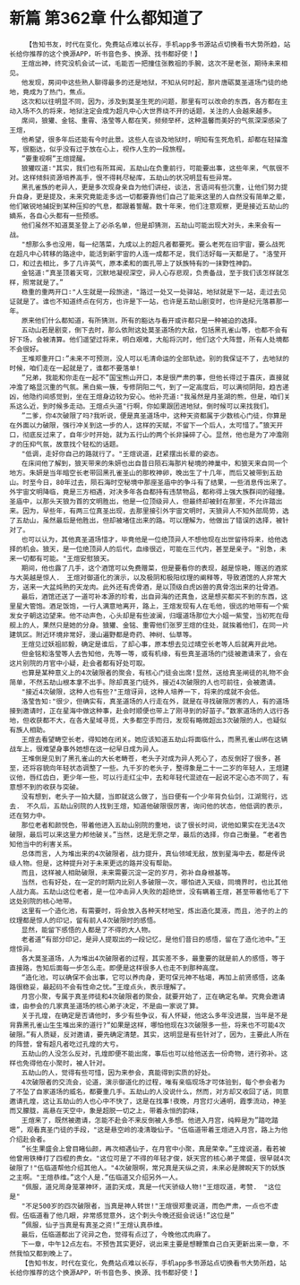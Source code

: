 # 新篇 第362章 什么都知道了
        【告知书友，时代在变化，免费站点难以长存，手机app多书源站点切换看书大势所趋，站长给你推荐的这个换源APP，听书音色多、换源、找书都好使！】
       王煊出神，终究没机会试一试，毛能否一把撞住张教祖的手腕，这次不是老张，期待未来相见。
       他发现，房间中这些熟人聊得最多的还是地狱，不知从何时起，那片唐砺莫圣道场门徒的绝地，竟成为了热门，焦点。
       这次和以往明显不同，因为，涉及到莫圣生死的问题，那里有可以改命的东西，各方都在主动入场不久的将来，地狱注定会成为超凡中心大世界绕不开的话题，关注的人会越来越多。
       席间，狼獾、金铭、重霄、洛莹等人都在笑，频频举杯，这种温馨而美好的气氛深深感染了王煊，
       他希望，很多年后还能有今时此景。这些人在谈及地狱时，明知有生死危机，却都在轻描澹写，很豁达，似乎没有过于放在心上，视作人生的一段旅程。
       ”要重视啊”王煊提醒。
       狼獾叹道∶"其实，我们也有所耳闻，五劫山在负重前行，可能要出事，这些年来，气氛很不对。这样倾斜资源培养高手，恨不得耗尽秘库，五劫山的状况明显有些异常。
       黑孔雀族的老异人，更是多次现身亲自为他们讲经，谈法，言语间有些沉重，让他们努力提升自身，更是提及，未来究竟能走多远一切都要靠他们自己了能来这里的人自然没有简单之辈，他们敏锐地捕捉到某种压抑的气息，都跟着誓醒。数十年来，他们注意观察，更是接近五劫山的嫡系，各自心头都有一些预感。
       他们虽然不知道莫圣登上了必杀名单，但是却猜测，五劫山可能出现大对头，未来会有一战。
       "想那么多也没用，每一纪落菜，九成以上的超凡者都要死。要么老死在旧宇宙，要么战死在超凡中心转移的路途中，能活到新宇宙的人连一成都不足，我们活好每一天都是了。"洛莹开口，和过去相比，多了几许英气，原本柔和的面孔带上了妖族特有的一抹野性神韵。
       金铭道∶“真圣顶着天穹，沉默地凝视深空，异人心存悲观，负责备战，至于我们该怎样就怎样，照常就是了。”
       稳重的重两开口∶"人生就是一段旅途，"路过一处又一处驿站，地狱就是下一站，走过去见证就是了。谁也不知道终点在何方，也许是下一站，也许是五劫山剧变时，也许是纪元落慕那一年。
       原来他们什么都知道，有所猜测，所有的豁达与看开或许都只是一种被迫的选择。
       五动山若是剧变，倒下去时，那么依附这处莫圣道场的大敌，包括黑孔雀山等，也都不会有好下场，会被清算。他们遥望过将来，明白艰难，大船将沉时，他们这个大阵营，所有人处境都不会很好。
       王堆郑重开口∶”未来不可预测，没人可以毛清命运的全部轨迹。别的我保证不了，去地狱的时候，咱们走在一起就是了，谁都不要落单!
       ”兄弟，我能和你走在一起不”国宝熊山开口，本是很严肃的事，但他长得过于喜庆，直接就冲澹了略显沉重的气氛。黑白紫一簇，专修阴阳二气，到了一定高度后，可以满彻阴阳，趋吉递凶，他隐约间感觉到，坐在王煊身边较为安心。他补充道∶"我虽然是月圣湖的熊，但是，咱们关系这么近，到时候多走动。王煊点头道"行啊，你如果跟团进地狱，倒时候可以来找我们。
       ”二爹，你4次破限了吗?我听说，便是真圣道场中，这种天资都属于少数核心门徒，你算是在外面以力破限，强行冲关到这一步的人，这样的天赋，不留下一个后人，太可惜了。”狼天开口，彻底反过来了，自年少时开始，就为五行山的两个长非操碎了心。显然，他也是为了冲澹刚才的压抑气氛，故意找个轻松的话题。
       "低调，走好你自己的路就行了。"王煊说道，赶紧摆出长辈的姿态。
       在床间他了解到，狼天带来的朱妍也出自昔日陨石海那片秘境的神巢中，和狼天来自同一个地方。朱妍是当年暗空长老带回黑孔雀圣山的那枚神卵，晚出生了十几年，而后又被带到五劫山。时至今日，80年过去，陨石海时空秘境中那座圣庙中的争斗有了结果，一些消息传出来了。外宇宙文明降临，竟是三方相遇，对决多年各自都持有违禁物品，都称得上强大族群间的碰撞。圣庙中，以那头天狼为首的文明胜出，他是一位顶级异人，但最终却被封在那里，不允许踏出来。因为，早些年，有两三位真圣出现，去那里接引外宇宙文明时，天狼异人不知外部局势，选了五劫山，虽然最后是他胜出，但却被堵住出来的路。可以理解为，他做出了错误的选择，被针对了。
       也可以认为，其他真圣道场惜才，毕竟他是一位绝顶异人不想他现在出世留待将来，给他选择的机会。狼天，是一位绝顶异人的后代，血缘很近，可能在三代内，甚至是亲子。"别急，未来一切都有可能。"王煊安慰狼天。
       期间，他也露了几手，这个酒馆可以免费赠菜，但是要看你的表现，越是惊艳，赠送的酒浆与大英越是惊人.　王煊对御道化的演示，以及极阴和极阳纹理的阐释等，导致酒馆的人非常大方，送来一大盆炖熟的天龙肉。此外还有虎骨酒，是以顶级白虎凶兽的真骨泡出来的壮骨酒。
       最后，酒馆还送了一道可补本源的珍肴，出自异海的还真鱼，这是想买都买不到的东西，这里星大管饱。酒足饭饱，一行人满意地离开，路上，王煊发现有人在毛他，很远的地带有一个紫发女子朝这边望来。他不动声色，心头却是有些波澜，归堰道场那位大小姐一紫莹，当初死在母舰上的人，果然只是她的分身。狼獾、金铭、重霄他们张罗王煊的住处，就挨着他们，在同一片建筑区。附近环境非常好，漫山遍野都是奇药、神树、仙草等。
       王煊见过妖祖祁毅，确定是谁后，了却心事，原本想去见过晴空长老等人后就离开此地。
       但金铭和洛莹等人去告知他，先等一等，或有机缘，有些真圣道场的门徒被邀请来了，会在这片别院的月官中小疑，赴会者都有好处可取。
       也算是某种意义上的4次破限者的聚会，有核心门徒会出席!显然，送给真圣闸徒的礼物不会简单，不然五劫山根本拿不出手。除却真圣门徒外，接近4次破限的人也可前往，会被邀请。
       "接近4次破限，这种人也有些?"王煊讶异，这种人培养一下，将来的成就不会低。
       洛莹告知∶"很少，但确实有，真圣道场的人行走在外，就是在寻找破限厉害的人，有的道场接到邀请时，正在星海中做这种事，赴会时顺便也带上了刚寻到的好苗子。”数家道场的人远行各地，但收获都不大，在各大星域寻觅，大多都空手而归，发现有略微超出3次破限的人，也疑似有族人相助。
       王煊去看望畴空长老，得知她在闭关。她应该知道五劫山将面临什么，而黑孔雀山绑在这辆战车上，很难望身事外她想在这一纪早日成为异人。
       王堆倒是见到了黑孔雀山的大长老畴苍，老头子对成为异人死心了，态反倒好了很多，甚至，还将容貌向年轻状态调整了一些。九千岁的老头子，整得象是二十一二岁的年轻人，王煊建议他，唇红齿白，更少年一些，可以行走红尘中，去和年轻代混迹在一起说不定心态不同了，有意想不到的收获与突破。
       没有想到，老头子一拍大腿，当即就这么做了，当日便有一个少年背负仙剑，江湖鸳行，远去.　不久后，五劫山别院的人找到王煊，知道他破限很厉害，询问他的状态，他低调的表示，还在努力中。
       那位老者和颜悦色，带着他进入五劫山别院的重地，谈了很长时间，说他如果实在无法4次破限，最后可以来这里力邦他破关。”当然，这是无奈之举，最后的选择，你自己衡量。“老者告知他当中的利害关系。
       总体而言，人为堆出来的4次破限者，战力提升，真仙领域无敌，放到星海中去，都是传说级人物。但是，这种提升对于未来更远的路并没有帮助。
       而且，这样被人相助破限，未来需要沉淀一定的岁月，弥补自身根基等。
       当然，也有好处，在一定的时期内比别人多破限一次，哪怕进入天级，同境界时，也比其他人战力高。五劫山这位老者，是一位冲击异人失败的超绝世，没有瞒着王煊，甚至带着他毛了下这处别院的核心地带。
       这里有一个造化池，有需要时，将会放入各种天材地宝，炼出造化莫液，而且，池子的上的纹理都是惊人的印记，留有前人4次破限时的感悟。
       显然，能留下感悟的人都是了不得的大人物。
       老者道“有部分印记，是异人提取出的一段记忆，是他们昔日的感悟，留在了造化池中。”王煊惊异。
       各大莫圣道场，人为堆出4次破限者的过程，其实差不多，最重要的就是前人的感悟，等于直接路，告知后面每一步怎么走。即便是这样很多人也走不到那种高度。
       “造化池，可以确保不会出事，它可以养肉身，更可保元神不枯竭，再加上前贤感悟，这条路很稳妥，最起码不会有性命之忧。”王煌点头，表示理解了。
       月宫小聚，专属于真圣师徒和4次破限者的聚会，就要开始了，正在确定名单。究竟会邀请谁，由参会的几家真圣道场的核心弟子决定，不是由一家说了算。
       关于孔煌，在确定是否请他时，多少有些争议，有人怀疑，他这么多年没进展，当年是不是背靠黑孔雀山生生堆出来的道行?“如果是这样，哪怕他现在3次破限多一些，将来也不可能4次破限。”有人质疑，反对邀请，要先确定清楚。其实，这明显是有些针对了，因为，主要此人所在的阵营，曾有超凡者吃过孔煌的大亏。
       五劫山的人没怎么反对，孔煌即便不能出席，事后也可以给他送去一份奇物，进行弥补。这样也免得他在小聚时，被人针对。
       五劫山的人，觉得有些可惜，因为来参会，真能得到实质的好处。
       4次破限者的交流会，论道，演示御道化的过程，唯有亲临现场才可体验到，每个参会者为了不坠了自家道场的威名，都要重几手。五劫山的人没说什么，然而，对方却又收回了话，同意邀请孔煌，这让五劫山的人也心中不快了，这是在找事!夜晚，月宫灯火通明，霞季流动，神圣而又朦胧，高悬在天空中，象是超脱一切之上，带着永恒的韵味，
       王煊来了，既然被邀请，怎能不赴会不来反倒被人多想。他进入月宫，纯粹是为”踏吃踏嗯”，观看真圣门徒的手段，"这是悬空岭的凌清璇仙子。"伍临道带着王煊进入月宫，路上为他介绍赴会者。
       ”长生果盛会上曾目睹仙颜，再次相遇仙子，在月官中小聚，真是荣幸。”王煌说道，看若被他曾用铁棒打了四棍的贵女。"这位可是了不得的年轻才俊，妖天宫的核心弟子常盛，很早就4次破限了!"伍临道帮他介绍其他人。"4次破限啊，常兄真是天纵之资，未来必是脾睨天下的妖族之主啊。"王煊恭维。”这个人是.”伍临道又介绍另外一人。
       "佩服，道兄周身笼罩神环，道韵天成，真是一代天骄级人物!"王煊叹道，考赞.　"这位是"
       "不足500岁的四次破限者，当真是神人转世!"王煊很郑重说道，而色严肃，一点也不虚假。伍临道看了他几眼，非常感觉意外，这个刺头今晚还挺会说话!”这位是”
       ”佩服，仙子当真是有真圣之资!“王煊认真恭维。
       最后，伍临道都出了诧异之色，觉得有点过了，今晚他忒肉麻了。
       下一章，中午12点左右。不预告其实更好，说出来主要是想鞭策自己白天更新出来一章，不然我怕又都到晚上了。
       【告知书友，时代在变化，免费站点难以长存，手机app多书源站点切换看书大势所趋，站长给你推荐的这个换源APP，听书音色多、换源、找书都好使！】